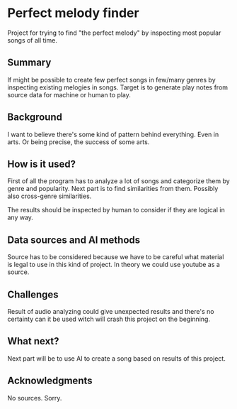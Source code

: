 <!-- This is the markdown template for the final project of the Building AI course, 
created by Reaktor Innovations and University of Helsinki. 
Copy the template, paste it to your GitHub README and edit! -->

# Perfect melody finder

Project for trying to find "the perfect melody" by inspecting most popular songs of all time.

## Summary

If might be possible to create few perfect songs in few/many genres by inspecting existing melogies in songs.
Target is to generate play notes from source data for machine or human to play.


## Background

I want to believe there's some kind of pattern behind everything. Even in arts. Or being precise, the success of some arts.


## How is it used?

First of all the program has to analyze a lot of songs and categorize them by genre and popularity.
Next part is to find similarities from them. Possibly also cross-genre similarities.

The results should be inspected by human to consider if they are logical in any way.


## Data sources and AI methods

Source has to be considered because we have to be careful what material is legal to use in this kind of project.
In theory we could use youtube as a source.


## Challenges

Result of audio analyzing could give unexpected results and there's no certainty can it be used witch will crash this project on the beginning.

## What next?

Next part will be to use AI to create a song based on results of this project.

## Acknowledgments

No sources. Sorry.
